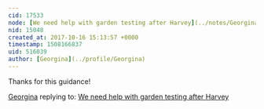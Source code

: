 ```yaml
---
cid: 17533
node: [We need help with garden testing after Harvey](../notes/Georgina/10-13-2017/we-need-help-with-garden-testing-after-harvey)
nid: 15048
created_at: 2017-10-16 15:13:57 +0000
timestamp: 1508166837
uid: 516039
author: [Georgina](../profile/Georgina)
---
```


Thanks for this guidance!

[Georgina](../profile/Georgina) replying to: [We need help with garden testing after Harvey](../notes/Georgina/10-13-2017/we-need-help-with-garden-testing-after-harvey)

